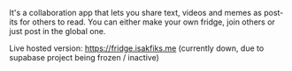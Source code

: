 It's a collaboration app that lets you share text, videos and memes as post-its for others to read. You can either make your own fridge, join others or just post in the global one.

Live hosted version: https://fridge.isakfiks.me
(currently down, due to supabase project being frozen / inactive)
